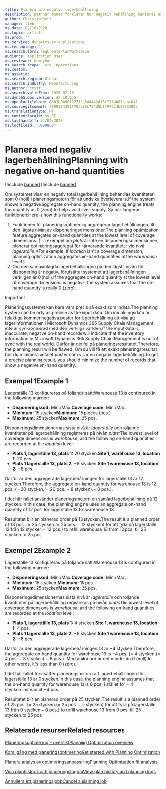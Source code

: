 ```yaml
---
title: Planera med negativ lagerbehållning
description: Det här ämnet förklarar hur negativ behållning hanteras när du använder planeringsoptimering.
author: ChristianRytt
manager: tfehr
ms.date: 02/18/2020
ms.topic: article
ms.prod: ''
ms.service: dynamics-ax-applications
ms.technology: ''
ms.search.form: ReqCreatePlanWorkspace
audience: Application User
ms.reviewer: kamaybac
ms.search.scope: Core, Operations
ms.custom: ''
ms.assetid: ''
ms.search.region: Global
ms.search.industry: Manufacturing
ms.author: crytt
ms.search.validFrom: 2020-02-18
ms.dyn365.ops.version: AX 10.0.5
ms.openlocfilehash: 8803b0b90f22711b844442d16f717ab87dabf041
ms.sourcegitcommit: 4f9912439ff78acf0c754d5bff972c4b85763093
ms.translationtype: HT
ms.contentlocale: sv-SE
ms.lasthandoff: 04/02/2020
ms.locfileid: "3209868"
---
```

# <a name="planning-with-negative-on-hand-quantities"></a><span data-ttu-id="e1062-103">Planera med negativ lagerbehållning</span><span class="sxs-lookup"><span data-stu-id="e1062-103">Planning with negative on-hand quantities</span></span>

[!include [banner](../../includes/preview-banner.md)]
[!include [banner](../../includes/banner.md)]

<span data-ttu-id="e1062-104">Om systemet visar en negativ total lagerbehållning behandlas kvantiteten som 0 (noll) i planeringsmotorn för att undvika överleverans.</span><span class="sxs-lookup"><span data-stu-id="e1062-104">If the system shows a negative aggregate on-hand quantity, the planning engine treats the quantity as 0 (zero) to help avoid over-supply.</span></span> <span data-ttu-id="e1062-105">Så här fungerar funktionen:</span><span class="sxs-lookup"><span data-stu-id="e1062-105">Here is how this functionality works:</span></span>

1. <span data-ttu-id="e1062-106">Funktionen för planeringsoptimering aggregerar lagerbehållningen till den lägsta nivån av disponeringsdimensioner.</span><span class="sxs-lookup"><span data-stu-id="e1062-106">The planning optimization feature aggregates on-hand quantities at the lowest level of coverage dimensions.</span></span> <span data-ttu-id="e1062-107">(Till exempel om *plats* är inte en disponeringsdimensionen, planerar optimeringsaggregat för närvarande kvantiteter vid nivå *lagerställe*.)</span><span class="sxs-lookup"><span data-stu-id="e1062-107">(For example, if *location* isn't a coverage dimension, planning optimization aggregates on-hand quantities at the *warehouse* level.)</span></span>
1. <span data-ttu-id="e1062-108">Om den sammanlagda lagerbehållningen på den lägsta nivån för disponering är negativ, förutsätter systemet att lagerbehållningen verkligen är 0 (noll).</span><span class="sxs-lookup"><span data-stu-id="e1062-108">If the aggregate on-hand quantity at the lowest level of coverage dimensions is negative, the system assumes that the on-hand quantity is really 0 (zero).</span></span>

> [!IMPORTANT]
> <span data-ttu-id="e1062-109">Planeringssystemet kan bara vara precis så exakt som indata.</span><span class="sxs-lookup"><span data-stu-id="e1062-109">The planning system can be only as precise as the input data.</span></span> <span data-ttu-id="e1062-110">Om inmatningsdata är felaktiga kommer negativa poster för lagerbehållning att visa att lagerinformationen i Microsoft Dynamics 365 Supply Chain Management inte är synkroniserad med den verkliga världen.</span><span class="sxs-lookup"><span data-stu-id="e1062-110">If the input data is inaccurate, negative on-hand records will indicate that the inventory information in Microsoft Dynamics 365 Supply Chain Management is out of sync with the real world.</span></span> <span data-ttu-id="e1062-111">Därför är det fel på planeringsresultatet.</span><span class="sxs-lookup"><span data-stu-id="e1062-111">Therefore, the planning result will be flawed.</span></span> <span data-ttu-id="e1062-112">Om du vill få ett exakt planeringsresultat bör du minimera antalet poster som visar en negativ lagerbehållning.</span><span class="sxs-lookup"><span data-stu-id="e1062-112">To get a precise planning result, you should minimize the number of records that show a negative on-hand quantity.</span></span>

## <a name="example-1"></a><span data-ttu-id="e1062-113">Exempel 1</span><span class="sxs-lookup"><span data-stu-id="e1062-113">Example 1</span></span>

<span data-ttu-id="e1062-114">Lagerställe 13 konfigureras på följande sätt:</span><span class="sxs-lookup"><span data-stu-id="e1062-114">Warehouse 13 is configured in the following manner:</span></span>

- <span data-ttu-id="e1062-115">**Disponeringskod:** Min./Max.</span><span class="sxs-lookup"><span data-stu-id="e1062-115">**Coverage code:** Min./Max.</span></span>
- <span data-ttu-id="e1062-116">**Minimum:** 15 stycken</span><span class="sxs-lookup"><span data-stu-id="e1062-116">**Minimum:** 15 pieces (pcs.)</span></span>
- <span data-ttu-id="e1062-117">**Maximum:** 25 stycken</span><span class="sxs-lookup"><span data-stu-id="e1062-117">**Maximum:** 25 pcs.</span></span>

<span data-ttu-id="e1062-118">Disponeringsdimensionernas sista nivå är *lagerställe* och följande kvantiteter på lagerbehållning registreras på nivån *plats*:</span><span class="sxs-lookup"><span data-stu-id="e1062-118">The lowest level of coverage dimensions is *warehouse*, and the following on-hand quantities are recorded at the *location* level:</span></span>

- <span data-ttu-id="e1062-119">**Plats 1, lagerställe 13, plats 1:** 20 stycken.</span><span class="sxs-lookup"><span data-stu-id="e1062-119">**Site 1, warehouse 13, location 1:** 20 pcs.</span></span>
- <span data-ttu-id="e1062-120">**Plats 1 lagerställe 13, plats 2:** &minus;8 stycken.</span><span class="sxs-lookup"><span data-stu-id="e1062-120">**Site 1 warehouse 13, location 2:** &minus;8 pcs.</span></span>

<span data-ttu-id="e1062-121">Därför är den aggregerade lagerbehållningen för lagerställe 13 är 12 stycken.</span><span class="sxs-lookup"><span data-stu-id="e1062-121">Therefore, the aggregate on-hand quantity for warehouse 13 is 12 pcs.</span></span> <span data-ttu-id="e1062-122">(= 20 stycken.</span><span class="sxs-lookup"><span data-stu-id="e1062-122">(= 20 pcs.</span></span> <span data-ttu-id="e1062-123">&minus; 8 stycken).</span><span class="sxs-lookup"><span data-stu-id="e1062-123">&minus; 8 pcs.).</span></span>

<span data-ttu-id="e1062-124">I det här fallet använder planeringsmotorn en samlad lagerbehållning på 12 stycken.</span><span class="sxs-lookup"><span data-stu-id="e1062-124">In this case, the planning engine uses an aggregate on-hand quantity of 12 pcs.</span></span> <span data-ttu-id="e1062-125">för lagerställe 13.</span><span class="sxs-lookup"><span data-stu-id="e1062-125">for warehouse 13.</span></span>

<span data-ttu-id="e1062-126">Resultatet blir en planerad order på 13 stycken.</span><span class="sxs-lookup"><span data-stu-id="e1062-126">The result is a planned order of 13 pcs.</span></span> <span data-ttu-id="e1062-127">(= 25 stycken.</span><span class="sxs-lookup"><span data-stu-id="e1062-127">(= 25 pcs.</span></span> <span data-ttu-id="e1062-128">&minus; 12 stycken) för att fylla på lagerställe 13 från 12 stycken.</span><span class="sxs-lookup"><span data-stu-id="e1062-128">&minus; 12 pcs.) to refill warehouse 13 from 12 pcs.</span></span> <span data-ttu-id="e1062-129">till 25 stycken.</span><span class="sxs-lookup"><span data-stu-id="e1062-129">to 25 pcs.</span></span>

## <a name="example-2"></a><span data-ttu-id="e1062-130">Exempel 2</span><span class="sxs-lookup"><span data-stu-id="e1062-130">Example 2</span></span>

<span data-ttu-id="e1062-131">Lagerställe 13 konfigureras på följande sätt:</span><span class="sxs-lookup"><span data-stu-id="e1062-131">Warehouse 13 is configured in the following manner:</span></span>

- <span data-ttu-id="e1062-132">**Disponeringskod:** Min./Max.</span><span class="sxs-lookup"><span data-stu-id="e1062-132">**Coverage code:** Min./Max.</span></span>
- <span data-ttu-id="e1062-133">**Minimum:** 15 stycken.</span><span class="sxs-lookup"><span data-stu-id="e1062-133">**Minimum:** 15 pcs.</span></span>
- <span data-ttu-id="e1062-134">**Maximum:** 25 stycken</span><span class="sxs-lookup"><span data-stu-id="e1062-134">**Maximum:** 25 pcs.</span></span>

<span data-ttu-id="e1062-135">Disponeringsdimensionernas sista nivå är *lagerställe* och följande kvantiteter på lagerbehållning registreras på nivån *plats*:</span><span class="sxs-lookup"><span data-stu-id="e1062-135">The lowest level of coverage dimensions is *warehouse*, and the following on-hand quantities are recorded at the *location* level:</span></span>

- <span data-ttu-id="e1062-136">**Plats 1, lagerställe 13, plats 1:** 4 stycken.</span><span class="sxs-lookup"><span data-stu-id="e1062-136">**Site 1, warehouse 13, location 1:** 4 pcs.</span></span>
- <span data-ttu-id="e1062-137">**Plats 1 lagerställe 13, plats 2:** &minus;8 stycken.</span><span class="sxs-lookup"><span data-stu-id="e1062-137">**Site 1 warehouse 13, location 2:** &minus;8 pcs.</span></span>

<span data-ttu-id="e1062-138">Därför är den aggregerade lagerbehållningen 13 är &minus;4 stycken.</span><span class="sxs-lookup"><span data-stu-id="e1062-138">Therefore, the aggregate on-hand quantity for warehouse 13 is &minus;4 pcs.</span></span> <span data-ttu-id="e1062-139">(= 4 stycken.</span><span class="sxs-lookup"><span data-stu-id="e1062-139">(= 4 pcs.</span></span> <span data-ttu-id="e1062-140">&minus; 8 stycken).</span><span class="sxs-lookup"><span data-stu-id="e1062-140">&minus; 8 pcs.).</span></span> <span data-ttu-id="e1062-141">Med andra ord är det mindre än 0 (noll).</span><span class="sxs-lookup"><span data-stu-id="e1062-141">In other words, it's less than 0 (zero).</span></span>

<span data-ttu-id="e1062-142">I det här fallet förutsätter planeringsmotorn att lagerbehållningen för lagerställe 13 är 0 stycken.</span><span class="sxs-lookup"><span data-stu-id="e1062-142">In this case, the planning engine assumes that the on-hand quantity for warehouse 13 is 0 pcs.</span></span> <span data-ttu-id="e1062-143">i stället för &minus; 4 stycken.</span><span class="sxs-lookup"><span data-stu-id="e1062-143">instead of &minus;4 pcs.</span></span>

<span data-ttu-id="e1062-144">Resultatet blir en planerad order på 25 stycken.</span><span class="sxs-lookup"><span data-stu-id="e1062-144">The result is a planned order of 25 pcs.</span></span> <span data-ttu-id="e1062-145">(= 25 stycken.</span><span class="sxs-lookup"><span data-stu-id="e1062-145">(= 25 pcs.</span></span> <span data-ttu-id="e1062-146">&minus; 0 stycken) för att fylla på lagerställe 13 från 0 stycken.</span><span class="sxs-lookup"><span data-stu-id="e1062-146">&minus; 0 pcs.) to refill warehouse 13 from 0 pcs.</span></span> <span data-ttu-id="e1062-147">till 25 stycken.</span><span class="sxs-lookup"><span data-stu-id="e1062-147">to 25 pcs.</span></span>

## <a name="related-resources"></a><span data-ttu-id="e1062-148">Relaterade resurser</span><span class="sxs-lookup"><span data-stu-id="e1062-148">Related resources</span></span>

[<span data-ttu-id="e1062-149">Planeringsoptimering – översikt</span><span class="sxs-lookup"><span data-stu-id="e1062-149">Planning Optimization overview</span></span>](planning-optimization-overview.md)

[<span data-ttu-id="e1062-150">Kom igång med planeringsoptimering</span><span class="sxs-lookup"><span data-stu-id="e1062-150">Get started with Planning Optimization</span></span>](get-started.md)

[<span data-ttu-id="e1062-151">Planera analys av optimeringsanpassning</span><span class="sxs-lookup"><span data-stu-id="e1062-151">Planning Optimization fit analysis</span></span>](planning-optimization-fit-analysis.md)

[<span data-ttu-id="e1062-152">Visa planhistorik och planeringsloggar</span><span class="sxs-lookup"><span data-stu-id="e1062-152">View plan history and planning logs</span></span>](plan-history-logs.md)

[<span data-ttu-id="e1062-153">Annullera ett planeringsjobb</span><span class="sxs-lookup"><span data-stu-id="e1062-153">Cancel a planning job</span></span>](cancel-planning-job.md)
